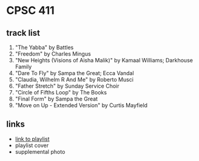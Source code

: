 # CPSC 411

## track list

1. "The Yabba" by Battles
2. "Freedom" by Charles Mingus
3. "New Heights (Visions of Aisha Malik)" by Kamaal Williams; Darkhouse Family
4. "Dare To Fly" by Sampa the Great; Ecca Vandal
5. "Claudia, Wilhelm R And Me" by Roberto Musci
6. "Father Stretch" by Sunday Service Choir
7. "Circle of Fifths Loop" by The Books
8. "Final Form" by Sampa the Great
9. "Move on Up - Extended Version" by Curtis Mayfield

## links

- [link to playlist](https://open.spotify.com/playlist/0n5ZDpqOrQ74Feyis0i6Xw)
- playlist cover
- supplemental photo
